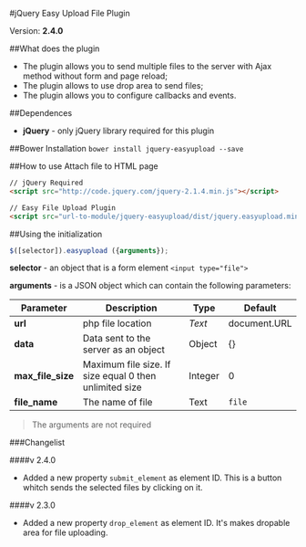 #jQuery Easy Upload File Plugin

Version: **2.4.0**

##What does the plugin
- The plugin allows you to send multiple files to the server with Ajax method without form and page reload;
- The plugin allows to use drop area to send files;
- The plugin allows you to configure callbacks and events.

##Dependences
* **jQuery** - only jQuery library required for this plugin

##Bower Installation
`bower install jquery-easyupload --save` 

##How to use
Attach file to HTML page
```html
// jQuery Required
<script src="http://code.jquery.com/jquery-2.1.4.min.js"></script>

// Easy File Upload Plugin
<script src="url-to-module/jquery-easyupload/dist/jquery.easyupload.min.js"></script>
```

##Using the initialization
```js
$([selector]).easyupload ({arguments});
```
**selector** - an object that is a form element `<input type="file">`

**arguments** - is a JSON object which can contain the following parameters:
  
Parameter|Description|Type|Default
---|---|---|---
**url** | php file location | *Text* | document.URL
**data** | Data sent to the server as an object | Object | {}
**max_file_size** | Maximum file size. If size equal 0 then unlimited size | Integer | 0
**file_name** | The name of file  | Text | `file`

> The arguments are not required

###Changelist

####v 2.4.0
- Added a new property `submit_element` as element ID. This is a button whitch sends the selected files by clicking on it.

####v 2.3.0
- Added a new property `drop_element` as element ID. It's makes dropable area for file uploading.